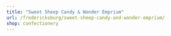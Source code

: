 ```yaml
---
title: "Sweet Sheep Candy & Wonder Emprium"
url: /fredericksburg/sweet-sheep-candy-and-wonder-emprium/
shop: confectionery
---
```

